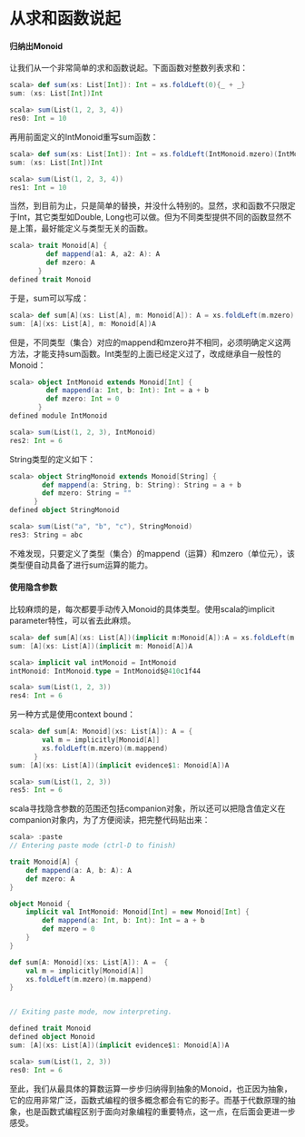 # 从求和函数说起
#### 归纳出Monoid
让我们从一个非常简单的求和函数说起。下面函数对整数列表求和：
```scala
scala> def sum(xs: List[Int]): Int = xs.foldLeft(0){_ + _}
sum: (xs: List[Int])Int

scala> sum(List(1, 2, 3, 4))
res0: Int = 10
```

再用前面定义的IntMonoid重写sum函数：
```scala
scala> def sum(xs: List[Int]): Int = xs.foldLeft(IntMonoid.mzero)(IntMonoid.mappend)
sum: (xs: List[Int])Int

scala> sum(List(1, 2, 3, 4))
res1: Int = 10
```

当然，到目前为止，只是简单的替换，并没什么特别的。显然，求和函数不只限定于Int，其它类型如Double, Long也可以做。但为不同类型提供不同的函数显然不是上策，最好能定义与类型无关的函数。

```scala
scala> trait Monoid[A] {
         def mappend(a1: A, a2: A): A
         def mzero: A
       }
defined trait Monoid
```
于是，sum可以写成：
```scala
scala> def sum[A](xs: List[A], m: Monoid[A]): A = xs.foldLeft(m.mzero)(m.mappend)
sum: [A](xs: List[A], m: Monoid[A])A
```
但是，不同类型（集合）对应的mappend和mzero并不相同，必须明确定义这两方法，才能支持sum函数。Int类型的上面已经定义过了，改成继承自一般性的Monoid：
```scala
scala> object IntMonoid extends Monoid[Int] {
         def mappend(a: Int, b: Int): Int = a + b
         def mzero: Int = 0
       }
defined module IntMonoid

scala> sum(List(1, 2, 3), IntMonoid)
res2: Int = 6
```
String类型的定义如下：
```scala
scala> object StringMonoid extends Monoid[String] {
        def mappend(a: String, b: String): String = a + b
        def mzero: String = ""
      }
defined object StringMonoid

scala> sum(List("a", "b", "c"), StringMonoid)
res3: String = abc
```
不难发现，只要定义了类型（集合）的mappend（运算）和mzero（单位元），该类型便自动具备了进行sum运算的能力。
#### 使用隐含参数
比较麻烦的是，每次都要手动传入Monoid的具体类型。使用scala的implicit parameter特性，可以省去此麻烦。
```scala
scala> def sum[A](xs: List[A])(implicit m:Monoid[A]):A = xs.foldLeft(m.mzero)(m.mappend)
sum: [A](xs: List[A])(implicit m: Monoid[A])A

scala> implicit val intMonoid = IntMonoid
intMonoid: IntMonoid.type = IntMonoid$@410c1f44

scala> sum(List(1, 2, 3))
res4: Int = 6
```
另一种方式是使用context bound：
```scala
scala> def sum[A: Monoid](xs: List[A]): A = {
        val m = implicitly[Monoid[A]]
        xs.foldLeft(m.mzero)(m.mappend)
      }
sum: [A](xs: List[A])(implicit evidence$1: Monoid[A])A

scala> sum(List(1, 2, 3))
res5: Int = 6
```

scala寻找隐含参数的范围还包括companion对象，所以还可以把隐含值定义在companion对象内，为了方便阅读，把完整代码贴出来：
```scala
scala> :paste
// Entering paste mode (ctrl-D to finish)

trait Monoid[A] {
    def mappend(a: A, b: A): A
    def mzero: A
}

object Monoid {
    implicit val IntMonoid: Monoid[Int] = new Monoid[Int] {
        def mappend(a: Int, b: Int): Int = a + b
        def mzero = 0
    }
}

def sum[A: Monoid](xs: List[A]): A =  {
    val m = implicitly[Monoid[A]]
    xs.foldLeft(m.mzero)(m.mappend)
}


// Exiting paste mode, now interpreting.

defined trait Monoid
defined object Monoid
sum: [A](xs: List[A])(implicit evidence$1: Monoid[A])A

scala> sum(List(1, 2, 3))
res0: Int = 6

```
至此，我们从最具体的算数运算一步步归纳得到抽象的Monoid，也正因为抽象，它的应用非常广泛，函数式编程的很多概念都会有它的影子。而基于代数原理的抽象，也是函数式编程区别于面向对象编程的重要特点，这一点，在后面会更进一步感受。

